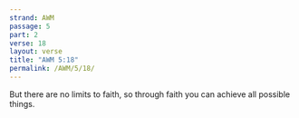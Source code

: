 ```yaml
---
strand: AWM
passage: 5
part: 2
verse: 18
layout: verse
title: "AWM 5:18"
permalink: /AWM/5/18/
---
```

But there are no limits to faith, so through faith you can achieve all possible things.
